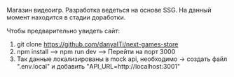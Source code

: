 Магазин видеоигр.
Разработка ведеться на основе SSG.
На данный момент находится в стадии доработки.

Чтобы предварительно увидеть сайт:
1. git clone https://github.com/danyaITi/next-games-store
2. npm install --> npm run dev --> Перейти на порт 3000
3. Так данные локализированы в mock api, необходимо -> создать файл ".env.local" и добавить "API_URL=http://localhost:3001"
